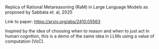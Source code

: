 Replica of Rational Metareasoning (RaM) in Large Language Models as proposed by Sabbata et. al, 2025

Link to paper: https://arxiv.org/abs/2410.05563

Inspired by the idea of choosing when to reason and when to just act in human cognition, this is a demo of the same idea in LLMs using a value of computation (VoC). 
